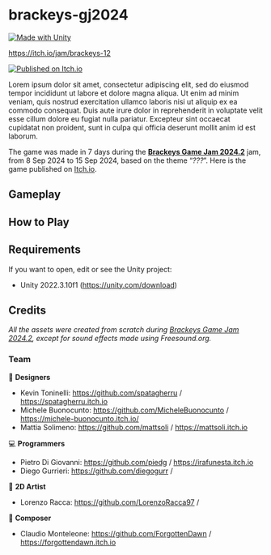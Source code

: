 # brackeys-gj2024
[![Made with Unity](https://img.shields.io/badge/Made%20with-Unity-57b9d3.svg?style=flat&logo=unity)](https://unity.com/)

https://itch.io/jam/brackeys-12

[![Published on Itch.io](https://img.shields.io/badge/Published_on-Itch.io-FA5C5C?logo=itchdotio&logoColor=white
)](https://stardice.itch.io/)

Lorem ipsum dolor sit amet, consectetur adipiscing elit, sed do eiusmod tempor incididunt ut labore et dolore magna aliqua. Ut enim ad minim veniam, quis nostrud exercitation ullamco laboris nisi ut aliquip ex ea commodo consequat. Duis aute irure dolor in reprehenderit in voluptate velit esse cillum dolore eu fugiat nulla pariatur. Excepteur sint occaecat cupidatat non proident, sunt in culpa qui officia deserunt mollit anim id est laborum.

The game was made in 7 days during the <b>[Brackeys Game Jam 2024.2](https://itch.io/jam/brackeys-12)</b> jam, from 8 Sep 2024 to 15 Sep 2024, based on the theme “<i>???</i>”. Here is the game published on [Itch.io](https://).

## Gameplay

## How to Play

## Requirements
If you want to open, edit or see the Unity project:
* Unity 2022.3.10f1 (https://unity.com/download)

## Credits
<I>All the assets were created from scratch during [Brackeys Game Jam 2024.2](https://itch.io/jam/brackeys-12), except for sound effects made using Freesound.org.</i>
### Team
📝 **Designers**
* Kevin Toninelli: https://github.com/spatagherru / https://spatagherru.itch.io
* Michele Buonocunto: https://github.com/MicheleBuonocunto / https://michele-buonocunto.itch.io/
* Mattia Solimeno: https://github.com/mattsoli / https://mattsoli.itch.io

💻 **Programmers**
* Pietro Di Giovanni: https://github.com/piedg / https://irafunesta.itch.io
* Diego Gurrieri: https://github.com/diegogurr / 

🎨 **2D Artist**
* Lorenzo Racca: https://github.com/LorenzoRacca97 / 

🎹 **Composer**
* Claudio Monteleone: https://github.com/ForgottenDawn / https://forgottendawn.itch.io
